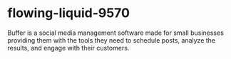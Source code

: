 # flowing-liquid-9570
Buffer is a social media management software made for small businesses providing them with the tools they need to schedule posts, analyze the results, and engage with their customers.
